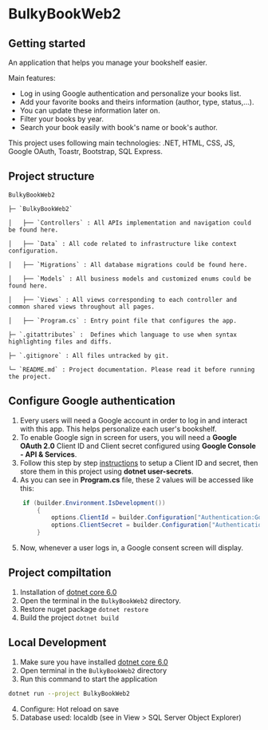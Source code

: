 # BulkyBookWeb2

## Getting started 
An application that helps you manage your bookshelf easier.

Main features:
- Log in using Google authentication and personalize your books list.
- Add your favorite books and theirs information (author, type, status,...).
- You can update these information later on.
- Filter your books by year.
- Search your book easily with book's name or book's author.

This project uses following main technologies: .NET, HTML, CSS, JS,  Google OAuth, Toastr, Bootstrap, SQL Express.

## Project structure
  `BulkyBookWeb2`
  
    ├─ `BulkyBookWeb2`
    
    │   ├── `Controllers` : All APIs implementation and navigation could be found here.
    
    │   ├── `Data` : All code related to infrastructure like context configuration.
    
    │   ├── `Migrations` : All database migrations could be found here.
    
    │   ├── `Models` : All business models and customized enums could be found here.
    
    │   ├── `Views` : All views corresponding to each controller and common shared views throughout all pages.
    
    │   ├── `Program.cs` : Entry point file that configures the app.
    
    ├─ `.gitattributes` :  Defines which language to use when syntax highlighting files and diffs.
    
    ├─ `.gitignore` : All files untracked by git.
    
    └─ `README.md` : Project documentation. Please read it before running the project.

## Configure Google authentication
1. Every users will need a Google account in order to log in and interact with this app. This helps personalize each user's bookshelf.
2. To enable Google sign in screen for users, you will need a __Google OAuth 2.0__ Client ID and Client secret configured using __Google Console - API & Services__.
3. Follow this step by step [instructions][google-signin-instructions] to setup a Client ID and secret, then store them in this project using __dotnet user-secrets__.
4. As you can see in __Program.cs__ file, these 2 values will be accessed like this:
```C#
    if (builder.Environment.IsDevelopment())
        {
            options.ClientId = builder.Configuration["Authentication:Google:ClientId"];
            options.ClientSecret = builder.Configuration["Authentication:Google:ClientSecret"];
        }
```
5. Now, whenever a user logs in, a Google consent screen will display.

## Project compiltation 
1. Installation of [dotnet core 6.0][dotnet-core]
3. Open the terminal in the `BulkyBookWeb2` directory.
4. Restore nuget package `dotnet restore`
5. Build the project `dotnet build`

## Local Development
1. Make sure you have installed [dotnet core 6.0][dotnet-core]
2. Open terminal in the `BulkyBookWeb2` directory
3. Run this command to start the application
```bash
dotnet run --project BulkyBookWeb2
```
4. Configure: Hot reload on save
5. Database used: localdb (see in View > SQL Server Object Explorer)

[dotnet-core]: https://dotnet.microsoft.com/en-us/download
[google-signin-instructions]: https://learn.microsoft.com/en-us/aspnet/core/security/authentication/social/google-logins?view=aspnetcore-6.0
